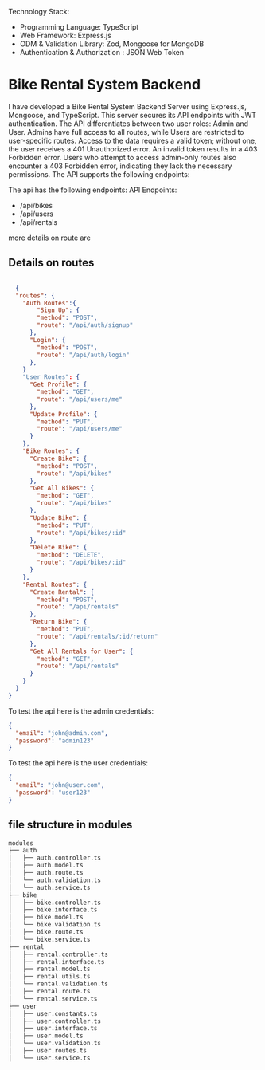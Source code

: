 Technology Stack:

- Programming Language: TypeScript
- Web Framework: Express.js
- ODM & Validation Library: Zod, Mongoose for MongoDB
- Authentication & Authorization : JSON Web Token



# Bike Rental System Backend

I have developed a Bike Rental System Backend Server using Express.js, Mongoose, and TypeScript. This server secures its API endpoints with JWT authentication. The API differentiates between two user roles: Admin and User. Admins have full access to all routes, while Users are restricted to user-specific routes. Access to the data requires a valid token; without one, the user receives a 401 Unauthorized error. An invalid token results in a 403 Forbidden error. Users who attempt to access admin-only routes also encounter a 403 Forbidden error, indicating they lack the necessary permissions. The API supports the following endpoints:

The api has the following endpoints:
API Endpoints:

- /api/bikes
- /api/users
- /api/rentals



more details on route are

## Details on routes

```json

  {
  "routes": {
    "Auth Routes":{
        "Sign Up": {
        "method": "POST",
        "route": "/api/auth/signup"
      },
      "Login": {
        "method": "POST",
        "route": "/api/auth/login"
      },
    }
    "User Routes": {
      "Get Profile": {
        "method": "GET",
        "route": "/api/users/me"
      },
      "Update Profile": {
        "method": "PUT",
        "route": "/api/users/me"
      }
    },
    "Bike Routes": {
      "Create Bike": {
        "method": "POST",
        "route": "/api/bikes"
      },
      "Get All Bikes": {
        "method": "GET",
        "route": "/api/bikes"
      },
      "Update Bike": {
        "method": "PUT",
        "route": "/api/bikes/:id"
      },
      "Delete Bike": {
        "method": "DELETE",
        "route": "/api/bikes/:id"
      }
    },
    "Rental Routes": {
      "Create Rental": {
        "method": "POST",
        "route": "/api/rentals"
      },
      "Return Bike": {
        "method": "PUT",
        "route": "/api/rentals/:id/return"
      },
      "Get All Rentals for User": {
        "method": "GET",
        "route": "/api/rentals"
      }
    }
  }
}


```

To test the api here is the admin credentials:

```json
{
  "email": "john@admin.com",
  "password": "admin123"
}
```

To test the api here is the user credentials:

```json
{
  "email": "john@user.com",
  "password": "user123"
}
```

## file structure in modules

```bash
modules
├── auth
│   ├── auth.controller.ts
│   ├── auth.model.ts
│   ├── auth.route.ts
│   └── auth.validation.ts
│   └── auth.service.ts
├── bike
│   ├── bike.controller.ts
│   ├── bike.interface.ts
│   ├── bike.model.ts
│   └── bike.validation.ts
│   ├── bike.route.ts
│   └── bike.service.ts
├── rental
│   ├── rental.controller.ts
│   ├── rental.interface.ts
│   ├── rental.model.ts
│   ├── rental.utils.ts
│   └── rental.validation.ts
│   ├── rental.route.ts
│   └── rental.service.ts
├── user
│   ├── user.constants.ts
│   ├── user.controller.ts
│   ├── user.interface.ts
│   ├── user.model.ts
│   └── user.validation.ts
│   ├── user.routes.ts
│   └── user.service.ts
```
